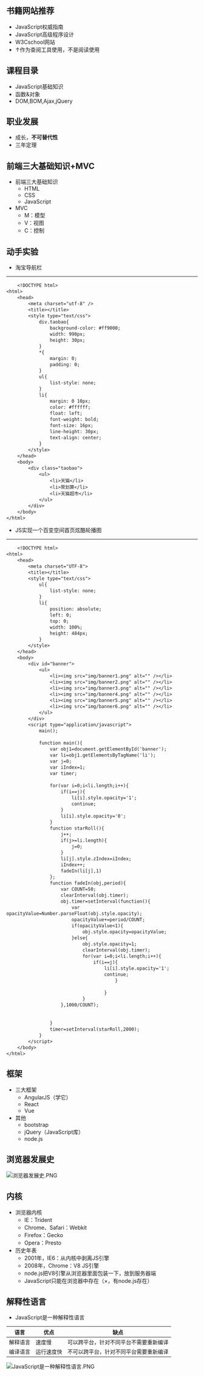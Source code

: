 ## 书籍网站推荐
- JavaScript权威指南
- JavaScript高级程序设计
- W3Cschool网站
- ↑作为查阅工具使用，不是阅读使用

## 课程目录
- JavaScript基础知识
- 函数&对象
- DOM,BOM,Ajax,jQuery

## 职业发展
- 成长，**不可替代性**
- 三年定理

## 前端三大基础知识+MVC
- 前端三大基础知识
	- HTML
	- CSS
	- JavaScript
- MVC
	- M：模型
	- V：视图
	- C：控制

## 动手实验

- 淘宝导航栏

---
        <!DOCTYPE html>
    <html>
    	<head>
    		<meta charset="utf-8" />
    		<title></title>
    		<style type="text/css">
    			div.taobao{
    				background-color: #ff9000;
    				width: 990px;
    				height: 30px;
    			}
    			*{
    				margin: 0;
    				padding: 0;
    			}
    			ul{
    				list-style: none;
    			}
    			li{
    				margin: 0 10px;
    				color: #ffffff;
    				float: left;
    				font-weight: bold;
    				font-size: 16px;
    				line-height: 30px;
    				text-align: center;
    			}
    		</style>
    	</head>
    	<body>
    		<div class="taobao">
    			<ul>
    				<li>天猫</li>
    				<li>聚划算</li>
    				<li>天猫超市</li>
    			</ul>
    		</div>
    	</body>
    </html>


- JS实现一个百变空间首页炫酷轮播图

---

        <!DOCTYPE html>
    <html>
    	<head>
    		<meta charset="UTF-8">
    		<title></title>
    		<style type="text/css">
    			ul{
    				list-style: none;
    			}
    			li{
    				position: absolute;
    				left: 0;
    				top: 0;
    				width: 100%;
    				height: 484px;
    			}
    		</style>
    	</head>
    	<body>
    		<div id="banner">
    			<ul>
    				<li><img src="img/banner1.png" alt="" /></li>
    				<li><img src="img/banner2.png" alt="" /></li>
    				<li><img src="img/banner3.png" alt="" /></li>
    				<li><img src="img/banner4.png" alt="" /></li>
    				<li><img src="img/banner5.png" alt="" /></li>
    				<li><img src="img/banner6.png" alt="" /></li>
    			</ul>
    		</div>
    		<script type="application/javascript">
    			main();
    			
    			function main(){
    				var obj1=document.getElementById('banner');
    				var li=obj1.getElementsByTagName('li');
    				var j=0;
    				var iIndex=1;
    				var timer;
    				
    		        for(var i=0;i<li.length;i++){
    		        	if(i==j){
    		        		li[i].style.opacity='1';
    		        		continue;
    		        	}
    		        	li[i].style.opacity='0';
    		        }
    				function starRoll(){
    					j++;
    					if(j>=li.length){
    						j=0;
    					}
    					li[j].style.zIndex=iIndex;
    					iIndex++;
    					fadeIn(li[j],1)
    				};
    				function fadeIn(obj,period){
    					var COUNT=50;
    					clearInterval(obj.timer);
    					obj.timer=setInterval(function(){
    						var opacityValue=Number.parseFloat(obj.style.opacity);
    						opacityValue+=period/COUNT;
    						if(opacityValue<1){
    							obj.style.opacity=opacityValue;
    						}else{
    							obj.style.opacity=1;
    							clearInterval(obj.timer);
    							for(var i=0;i<li.length;i++){
    								if(i==j){
    		        					li[i].style.opacity='1';
    		        					continue;
    		        	  					}
    		        	
    		        					}
    							}
    					},1000/COUNT);
    					
    					
    				}
    				timer=setInterval(starRoll,2000);
    			}
    		</script>
    	</body>
    </html>


## 框架
- 三大框架
    - AngularJS（学它）
    - React
    - Vue
- 其他
	- bootstrap
	- jQuery（JavaScript库）
	- node.js
## 浏览器发展史
![浏览器发展史.PNG](https://upload-images.jianshu.io/upload_images/2036461-653c5ba83c8fa885.PNG?imageMogr2/auto-orient/strip%7CimageView2/2/w/1240)

## 内核
- 浏览器内核
	- IE：Trident
	- Chrome、Safari：Webkit
	- Firefox：Gecko
	- Opera：Presto
- 历史年表
	- 2001年，IE6：从内核中剥离JS引擎
	- 2008年，Chrome：V8 JS引擎
	- node.js把V8引擎从浏览器里面包装一下，放到服务器端
	- JavaScript只能在浏览器中存在（×，有node.js存在）

## 解释性语言
- JavaScript是一种解释性语言

语言|优点|缺点
---|---|---|
解释语言|速度慢|可以跨平台，针对不同平台不需要重新编译| 
编译语言|运行速度快|不可以跨平台，针对不同平台需要重新编译| 
![JavaScript是一种解释性语言.PNG](https://upload-images.jianshu.io/upload_images/2036461-bb30bc7ca4d19eb7.PNG?imageMogr2/auto-orient/strip%7CimageView2/2/w/1240)
